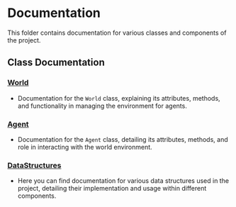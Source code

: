 # Documentation

This folder contains documentation for various classes and components of the project.

## Class Documentation

### [World](World.md)

- Documentation for the `World` class, explaining its attributes, methods, and functionality in managing the environment for agents.

### [Agent](Agent.md)

- Documentation for the `Agent` class, detailing its attributes, methods, and role in interacting with the world environment.

### [DataStructures](DataStructures.md)

- Here you can find documentation for various data structures used in the project, detailing their implementation and usage within different components.
